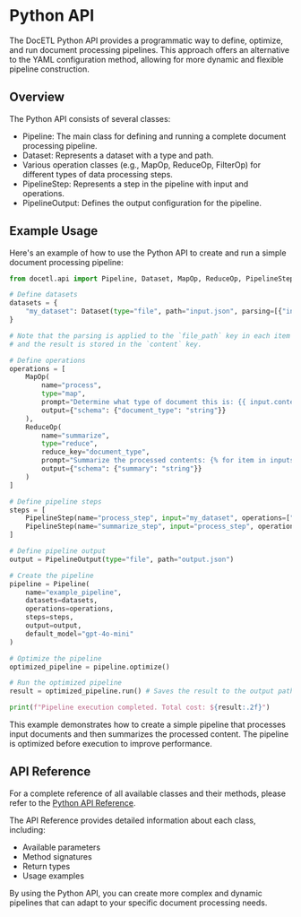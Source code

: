 # Python API

The DocETL Python API provides a programmatic way to define, optimize, and run document processing pipelines. This approach offers an alternative to the YAML configuration method, allowing for more dynamic and flexible pipeline construction.

## Overview

The Python API consists of several classes:

- Pipeline: The main class for defining and running a complete document processing pipeline.
- Dataset: Represents a dataset with a type and path.
- Various operation classes (e.g., MapOp, ReduceOp, FilterOp) for different types of data processing steps.
- PipelineStep: Represents a step in the pipeline with input and operations.
- PipelineOutput: Defines the output configuration for the pipeline.

## Example Usage

Here's an example of how to use the Python API to create and run a simple document processing pipeline:

```python
from docetl.api import Pipeline, Dataset, MapOp, ReduceOp, PipelineStep, PipelineOutput

# Define datasets
datasets = {
    "my_dataset": Dataset(type="file", path="input.json", parsing=[{"input_key": "file_path", "function": "txt_to_string", "output_key": "content"}]),
}

# Note that the parsing is applied to the `file_path` key in each item of the dataset,
# and the result is stored in the `content` key.

# Define operations
operations = [
    MapOp(
        name="process",
        type="map",
        prompt="Determine what type of document this is: {{ input.content }}",
        output={"schema": {"document_type": "string"}}
    ),
    ReduceOp(
        name="summarize",
        type="reduce",
        reduce_key="document_type",
        prompt="Summarize the processed contents: {% for item in inputs %}{{ item.content }} {% endfor %}",
        output={"schema": {"summary": "string"}}
    )
]

# Define pipeline steps
steps = [
    PipelineStep(name="process_step", input="my_dataset", operations=["process"]),
    PipelineStep(name="summarize_step", input="process_step", operations=["summarize"])
]

# Define pipeline output
output = PipelineOutput(type="file", path="output.json")

# Create the pipeline
pipeline = Pipeline(
    name="example_pipeline",
    datasets=datasets,
    operations=operations,
    steps=steps,
    output=output,
    default_model="gpt-4o-mini"
)

# Optimize the pipeline
optimized_pipeline = pipeline.optimize()

# Run the optimized pipeline
result = optimized_pipeline.run() # Saves the result to the output path

print(f"Pipeline execution completed. Total cost: ${result:.2f}")
```

This example demonstrates how to create a simple pipeline that processes input documents and then summarizes the processed content. The pipeline is optimized before execution to improve performance.

## API Reference

For a complete reference of all available classes and their methods, please refer to the [Python API Reference](api-reference/python.md).

The API Reference provides detailed information about each class, including:

- Available parameters
- Method signatures
- Return types
- Usage examples

By using the Python API, you can create more complex and dynamic pipelines that can adapt to your specific document processing needs.
